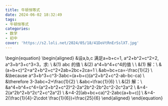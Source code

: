 ```yaml
---
title: 牛顿恒等式
date: 2024-06-02 18:32:49
tags:
- 牛顿恒等式
categories:
- 数学
- 初中
cover: 'https://s2.loli.net/2024/05/18/41DoVtRnErSslXT.jpg'
---
```


\begin{equation}
\begin{aligned}
&设a,b,c 满足a+b+c=1, a^2+b^2+c^2=2, a^3+b^3+c^3=3，求: \\
&(1) abc 的值 \\
&(2) a^4+b^4+c^4的值 \\
\\
&(1) 解：\\
&(a+b+c)^2=a^2+b^2+c^2+2ab+2bc+2ca=1 \\
&ab+bc+ca=-\frac{1}{2} \\
&\because a^3+b^3+c^3-3abc=(a+b+c)(a^2+b^2+c^2-ab-bc-ca) \\
&\therefore 3-3abc=2+\frac{1}{2} \\
&abc=\frac{1}{6} \\
\\
&(2) 解：\\
&a^4+b^4+c^4=(a^2+b^2+c^2)^2-2a^2b^2-2b^2c^2-2c^2a^2 \\
&=4-2(a^2b^2+b^2c^2+c^2a^2) \\
&=4-2[(ab+bc+ca)^2-2abc(a+b+c)] \\
&=4-2(\frac{1}{4}-2\cdot \frac{1}{6})=\frac{25}{6}
\end{aligned}
\end{equation}
